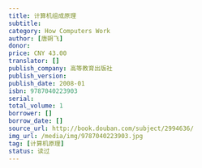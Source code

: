 ```yaml
---
title: 计算机组成原理
subtitle: 
category: How Computers Work
author: [唐朔飞]
donor: 
price: CNY 43.00
translator: []
publish_company: 高等教育出版社
publish_version: 
publish_date: 2008-01
isbn: 9787040223903
serial: 
total_volume: 1
borrower: []
borrow_date: []
source_url: http://book.douban.com/subject/2994636/
img_url: /media/img/9787040223903.jpg
tag: [计算机原理]
status: 读过
---
```

